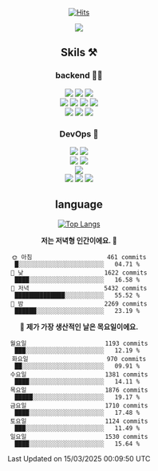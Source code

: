<div align="center">

[![Hits](https://hits.seeyoufarm.com/api/count/incr/badge.svg?url=https%3A%2F%2Fgithub.com%2Fzxcv9203%2Fhit-counter&count_bg=%23FF7272&title_bg=%23324C2E&icon=codeigniter.svg&icon_color=%23DD5B5B&title=%EB%B0%A9%EB%AC%B8%EC%9E%90&edge_flat=false)](https://hits.seeyoufarm.com)

<a href="https://hhpluscertificateofcompletion.oopy.io/">
  <img src="https://static.spartacodingclub.kr/hanghae99/plus/completion/badge_black.svg" />
</a>

## Skils ⚒️

### backend 🧑‍💻
  
<img src="https://img.shields.io/badge/Java-FF6600?style=flat-square&logo=buymeacoffee&logoColor=white"/>
<img src="https://img.shields.io/badge/Go-0099FF?style=flat-square&logo=go&logoColor=white"/>
<img src="https://img.shields.io/badge/Kotlin-7F52FF?style=flat-square&logo=kotlin&logoColor=white"/>
  
  
<br />
  
<img src="https://img.shields.io/badge/Spring-339933?style=flat-square&logo=Spring&logoColor=white"/>
<img src="https://img.shields.io/badge/Spring Boot-339933?style=flat-square&logo=Spring Boot&logoColor=white"/>
<img src="https://img.shields.io/badge/Spring Security-339933?style=flat-square&logo=Spring Security&logoColor=white"/>
  
<img src="https://img.shields.io/badge/Spring Data JPA-339933?style=flat-square&logo=Hibernate&logoColor=white"/>

<br />
  
  <img src="https://img.shields.io/badge/mysql-0099FF?style=flat-square&logo=mysql&logoColor=white"/>
  <img src="https://img.shields.io/badge/mariadb-0099FF?style=flat-square&logo=mariadb&logoColor=white"/>
  <img src="https://img.shields.io/badge/mongoDB-47A248?style=flat-square&logo=mongodb&logoColor=white"/>
  
  
### DevOps 🚀
  
  <img src="https://img.shields.io/badge/docker-2496ED?style=flat-square&logo=docker&logoColor=white"/>
  <img src="https://img.shields.io/badge/kubernetes-326CE5?style=flat-square&logo=kubernetes&logoColor=white"/>
  
  <br />
  
  <img src="https://img.shields.io/badge/Github Actions-2088FF?style=flat-square&logo=githubactions&logoColor=white"/>
  <img src="https://img.shields.io/badge/Jenkins-D24939?style=flat-square&logo=jenkins&logoColor=white"/>
  
  
  <br />
  <img src="https://img.shields.io/badge/terraform-7B42BC?style=flat-square&logo=terraform&logoColor=white"/>
  
  <br />
  <img src="https://img.shields.io/badge/Amazon AWS-232F3E?style=flat-square&logo=Amazon AWS&logoColor=white"/>

  <img src="https://img.shields.io/badge/GCP-4285F4?style=flat-square&logo=googlecloud&logoColor=white"/>
  <img src="https://img.shields.io/badge/NCP-03C75A?style=flat-square&logo=naver&logoColor=white"/>
  
  
## language

[![Top Langs](https://github-readme-stats.vercel.app/api/top-langs/?username=zxcv9203&hide=html&exclude_repo=zxcv9203.github.io,golB&theme=grate-gatsby)](https://github.com/zxcv9203/github-readme-stats)
  
<!--START_SECTION:waka-->
**저는 저녁형 인간이에요. 🦉** 

```text
🌞 아침                     461 commits         █░░░░░░░░░░░░░░░░░░░░░░░░   04.71 % 
🌆 낮　                     1622 commits        ████░░░░░░░░░░░░░░░░░░░░░   16.58 % 
🌃 저녁                     5432 commits        ██████████████░░░░░░░░░░░   55.52 % 
🌙 밤　                     2269 commits        ██████░░░░░░░░░░░░░░░░░░░   23.19 % 
```
📅 **제가 가장 생산적인 날은 목요일이에요.** 

```text
월요일                      1193 commits        ███░░░░░░░░░░░░░░░░░░░░░░   12.19 % 
화요일                      970 commits         ██░░░░░░░░░░░░░░░░░░░░░░░   09.91 % 
수요일                      1381 commits        ████░░░░░░░░░░░░░░░░░░░░░   14.11 % 
목요일                      1876 commits        █████░░░░░░░░░░░░░░░░░░░░   19.17 % 
금요일                      1710 commits        ████░░░░░░░░░░░░░░░░░░░░░   17.48 % 
토요일                      1124 commits        ███░░░░░░░░░░░░░░░░░░░░░░   11.49 % 
일요일                      1530 commits        ████░░░░░░░░░░░░░░░░░░░░░   15.64 % 
```



 Last Updated on 15/03/2025 00:09:50 UTC
<!--END_SECTION:waka-->
  
</div>

